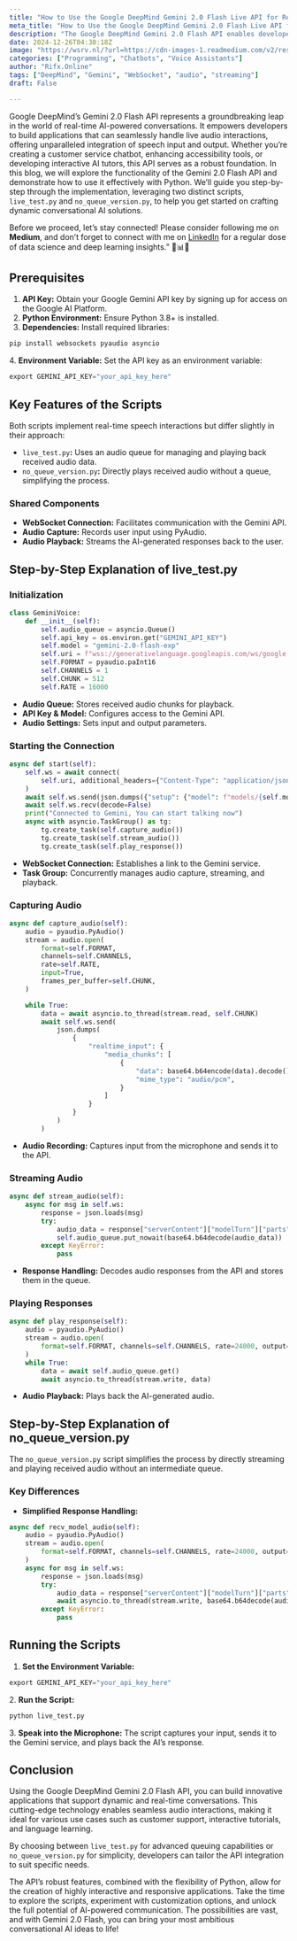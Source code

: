 ```yaml
---
title: "How to Use the Google DeepMind Gemini 2.0 Flash Live API for Real-Time Conversations"
meta_title: "How to Use the Google DeepMind Gemini 2.0 Flash Live API for Real-Time Conversations"
description: "The Google DeepMind Gemini 2.0 Flash API enables developers to create real-time AI-powered conversational applications, facilitating seamless audio interactions. This guide provides a comprehensive overview of the APIs functionalities, focusing on two Python scripts: `live_test.py`, which uses an audio queue for managing audio data, and `no_queue_version.py`, which simplifies audio streaming. Key features include WebSocket communication, audio capture, and playback. The API supports various applications, such as customer service and interactive tutoring, allowing developers to customize their integration based on specific needs."
date: 2024-12-26T04:30:18Z
image: "https://wsrv.nl/?url=https://cdn-images-1.readmedium.com/v2/resize:fit:800/1*CID6kJNnEC5rRDPIpVK4ng.png"
categories: ["Programming", "Chatbots", "Voice Assistants"]
author: "Rifx.Online"
tags: ["DeepMind", "Gemini", "WebSocket", "audio", "streaming"]
draft: False

---
```







Google DeepMind’s Gemini 2\.0 Flash API represents a groundbreaking leap in the world of real\-time AI\-powered conversations. It empowers developers to build applications that can seamlessly handle live audio interactions, offering unparalleled integration of speech input and output. Whether you’re creating a customer service chatbot, enhancing accessibility tools, or developing interactive AI tutors, this API serves as a robust foundation. In this blog, we will explore the functionality of the Gemini 2\.0 Flash API and demonstrate how to use it effectively with Python. We’ll guide you step\-by\-step through the implementation, leveraging two distinct scripts, `live_test.py` and `no_queue_version.py`, to help you get started on crafting dynamic conversational AI solutions.

Before we proceed, let’s stay connected! Please consider following me on **Medium**, and don’t forget to connect with me on [LinkedIn](https://www.linkedin.com/in/mohamed-azharudeen/) for a regular dose of data science and deep learning insights.” 🚀📊🤖


## Prerequisites

1. **API Key:** Obtain your Google Gemini API key by signing up for access on the Google AI Platform.
2. **Python Environment:** Ensure Python 3\.8\+ is installed.
3. **Dependencies:** Install required libraries:


```python
pip install websockets pyaudio asyncio
```
4\. **Environment Variable:** Set the API key as an environment variable:


```python
export GEMINI_API_KEY="your_api_key_here"
```

## Key Features of the Scripts

Both scripts implement real\-time speech interactions but differ slightly in their approach:

* `live_test.py`**:** Uses an audio queue for managing and playing back received audio data.
* `no_queue_version.py`**:** Directly plays received audio without a queue, simplifying the process.


### Shared Components

* **WebSocket Connection:** Facilitates communication with the Gemini API.
* **Audio Capture:** Records user input using PyAudio.
* **Audio Playback:** Streams the AI\-generated responses back to the user.


## Step\-by\-Step Explanation of live\_test.py


### Initialization


```python
class GeminiVoice:
    def __init__(self):
        self.audio_queue = asyncio.Queue()
        self.api_key = os.environ.get("GEMINI_API_KEY")
        self.model = "gemini-2.0-flash-exp"
        self.uri = f"wss://generativelanguage.googleapis.com/ws/google.ai.generativelanguage.v1alpha.GenerativeService.BidiGenerateContent?key={self.api_key}"
        self.FORMAT = pyaudio.paInt16
        self.CHANNELS = 1
        self.CHUNK = 512
        self.RATE = 16000
```
* **Audio Queue:** Stores received audio chunks for playback.
* **API Key \& Model:** Configures access to the Gemini API.
* **Audio Settings:** Sets input and output parameters.


### Starting the Connection


```python
async def start(self):
    self.ws = await connect(
        self.uri, additional_headers={"Content-Type": "application/json"}
    )
    await self.ws.send(json.dumps({"setup": {"model": f"models/{self.model}"}}))
    await self.ws.recv(decode=False)
    print("Connected to Gemini, You can start talking now")
    async with asyncio.TaskGroup() as tg:
        tg.create_task(self.capture_audio())
        tg.create_task(self.stream_audio())
        tg.create_task(self.play_response())
```
* **WebSocket Connection:** Establishes a link to the Gemini service.
* **Task Group:** Concurrently manages audio capture, streaming, and playback.


### Capturing Audio


```python
async def capture_audio(self):
    audio = pyaudio.PyAudio()
    stream = audio.open(
        format=self.FORMAT,
        channels=self.CHANNELS,
        rate=self.RATE,
        input=True,
        frames_per_buffer=self.CHUNK,
    )

    while True:
        data = await asyncio.to_thread(stream.read, self.CHUNK)
        await self.ws.send(
            json.dumps(
                {
                    "realtime_input": {
                        "media_chunks": [
                            {
                                "data": base64.b64encode(data).decode(),
                                "mime_type": "audio/pcm",
                            }
                        ]
                    }
                }
            )
        )
```
* **Audio Recording:** Captures input from the microphone and sends it to the API.


### Streaming Audio


```python
async def stream_audio(self):
    async for msg in self.ws:
        response = json.loads(msg)
        try:
            audio_data = response["serverContent"]["modelTurn"]["parts"][0]["inlineData"]["data"]
            self.audio_queue.put_nowait(base64.b64decode(audio_data))
        except KeyError:
            pass
```
* **Response Handling:** Decodes audio responses from the API and stores them in the queue.


### Playing Responses


```python
async def play_response(self):
    audio = pyaudio.PyAudio()
    stream = audio.open(
        format=self.FORMAT, channels=self.CHANNELS, rate=24000, output=True
    )
    while True:
        data = await self.audio_queue.get()
        await asyncio.to_thread(stream.write, data)
```
* **Audio Playback:** Plays back the AI\-generated audio.


## Step\-by\-Step Explanation of no\_queue\_version.py

The `no_queue_version.py` script simplifies the process by directly streaming and playing received audio without an intermediate queue.


### Key Differences

* **Simplified Response Handling:**


```python
async def recv_model_audio(self):
    audio = pyaudio.PyAudio()
    stream = audio.open(
        format=self.FORMAT, channels=self.CHANNELS, rate=24000, output=True
    )
    async for msg in self.ws:
        response = json.loads(msg)
        try:
            audio_data = response["serverContent"]["modelTurn"]["parts"][0]["inlineData"]["data"]
            await asyncio.to_thread(stream.write, base64.b64decode(audio_data))
        except KeyError:
            pass
```

## Running the Scripts

1. **Set the Environment Variable:**


```python
export GEMINI_API_KEY="your_api_key_here"
```
2\. **Run the Script:**


```python
python live_test.py
```
3\. **Speak into the Microphone:** The script captures your input, sends it to the Gemini service, and plays back the AI’s response.


## Conclusion

Using the Google DeepMind Gemini 2\.0 Flash API, you can build innovative applications that support dynamic and real\-time conversations. This cutting\-edge technology enables seamless audio interactions, making it ideal for various use cases such as customer support, interactive tutorials, and language learning.

By choosing between `live_test.py` for advanced queuing capabilities or `no_queue_version.py` for simplicity, developers can tailor the API integration to suit specific needs.

The API’s robust features, combined with the flexibility of Python, allow for the creation of highly interactive and responsive applications. Take the time to explore the scripts, experiment with customization options, and unlock the full potential of AI\-powered communication. The possibilities are vast, and with Gemini 2\.0 Flash, you can bring your most ambitious conversational AI ideas to life!


